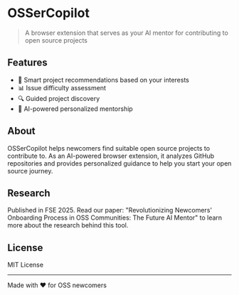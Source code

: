 # OSSerCopilot

> A browser extension that serves as your AI mentor for contributing to open source projects

## Features
- 🎯 Smart project recommendations based on your interests
- 📊 Issue difficulty assessment
- 🔍 Guided project discovery
- 🤖 AI-powered personalized mentorship

## About
OSSerCopilot helps newcomers find suitable open source projects to contribute to. As an AI-powered browser extension, it analyzes GitHub repositories and provides personalized guidance to help you start your open source journey.

## Research
Published in FSE 2025. Read our paper: "Revolutionizing Newcomers' Onboarding Process in OSS Communities: The Future AI Mentor" to learn more about the research behind this tool.

## License
MIT License

---
Made with ❤️ for OSS newcomers
